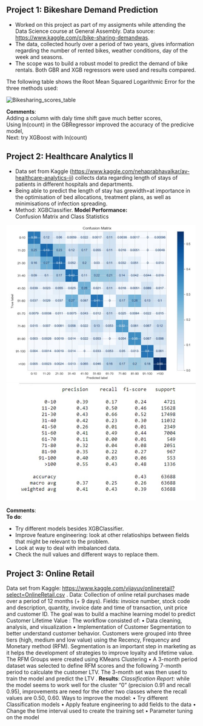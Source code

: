 ## **Project 1: Bikeshare Demand Prediction** ##
- Worked on this project as part of my assigments while attending the Data Science course at General Assembly. Data source: https://www.kaggle.com/c/bike-sharing-demandwas. 
- The data, collected hourly over a period of two years, gives information regarding the number of rented bikes, weather conditions, day of the week and seasons. 
- The scope was to build a robust model to predict the demand of bike rentals. Both GBR and XGB regressors were used and results compared. 

The following table shows the Root Mean Squared Logarithmic Error for the three methods used: 

![Bikesharing_scores_table](https://user-images.githubusercontent.com/68543397/96701656-c0705780-1388-11eb-90a2-d6fe9b542f6f.jpg)

**Comments**:\
Adding a column with daly time shift gave much better scores, \
Using ln(count) in the GBRegressor improved the accuracy of the predicive model,\
Next: try XGBoost with ln(count)

## Project 2: Healthcare Analytics II ##
- Data set from Kaggle (https://www.kaggle.com/nehaprabhavalkar/av-healthcare-analytics-ii) collects data regarding length of stays of patients in different hospitals and departments.
- Being able to predict the length of stay has grewidth=at importance in the optimisation of bed allocations, treatment plans, as well as minimisations of infection spreading.
- Method: XGBClassifier.
**Model Performance:** \
Confusion Matrix and Class Statistics
<img src="https://github.com/lisadt/ESProjects/blob/main/Healthcare/ConfusionMatrix_HealthcareAnalyticsII.jpg" width="500" />
<img src="https://github.com/lisadt/ESProjects/blob/main/Healthcare/HealthcareAnalyticsReport.jpg" width="500" />

**Comments**: \
**To do**:
- Try different models besides XGBClassifier. 
- Improve feature engineering: look at other relatioships between fields that might be relevant to the problem. 
- Look at way to deal with imbalanced data. 
- Check the null values and different ways to replace them.

## Project 3: Online Retail ##
Data set from Kaggle: https://www.kaggle.com/vijayuv/onlineretail?select=OnlineRetail.csv .
Data: Collection of online retail purchases made over a period of 12 months (+ 9 days). Fields: invoice number, stock code and description, quantity, invoice date and time of transaction, unit price and customer ID.
The goal was to build a machine learning model to predict Customer Lifetime Value :
The workflow consisted of:
•	Data cleaning, analysis, and visualization
•	Implementation of Customer Segmentation to better understand customer behavior. Customers were grouped into three tiers (high, medium and low value) using the Recency, Frequency and Monetary method (RFM). Segmentation is an important step in marketing as it helps the development of strategies to improve loyalty and lifetime value. The RFM Groups were created using KMeans Clustering
•	A 3-month period dataset was selected to define RFM scores and the following 7-month period to calculate the customer LTV. The 3-month set was then used to train the model and predict the LTV .
**Results**:
*Classification Report*: while the model seems to work well for the cluster “0” (precision 0.91 and recall 0.95), improvements are need for the other two classes where the recall values are 0.50, 0.60.
Ways to improve the model:
•	Try different Classification models
•	Apply feature engineering to add fields to the data 
•	Change the time interval used to create the training set
•	Parameter tuning on the model
